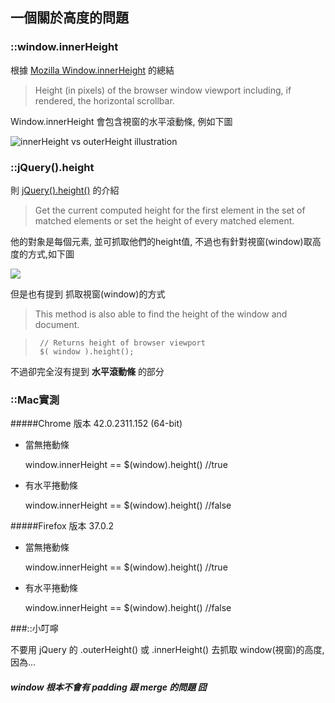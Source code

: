 ## 一個關於高度的問題

### ::window.innerHeight

根據 [Mozilla Window.innerHeight](https://developer.mozilla.org/en-US/docs/Web/API/Window/innerHeight) 的總結

> Height (in pixels) of the browser window viewport including, if rendered, the horizontal scrollbar.

Window.innerHeight 會包含視窗的水平滾動條, 例如下圖

![innerHeight vs outerHeight illustration](https://developer.mozilla.org/@api/deki/files/213/=FirefoxInnerVsOuterHeight2.png)

### ::jQuery().height

則 [jQuery().height()](https://api.jquery.com/height/) 的介紹

> Get the current computed height for the first element in the set of matched elements or set the height of every matched element.

他的對象是每個元素, 並可抓取他們的height值, 不過也有針對視窗(window)取高度的方式,如下圖

![](https://api.jquery.com/resources/0042_04_01.png)

但是也有提到 抓取視窗(window)的方式

> This method is also able to find the height of the window and document.

> ```
>  // Returns height of browser viewport
>  $( window ).height();
> ```

不過卻完全沒有提到 **水平滾動條** 的部分

### ::Mac實測

#####Chrome 版本 42.0.2311.152 (64-bit)

* 當無捲動條
  
    window.innerHeight == $(window).height()  //true

* 有水平捲動條

    window.innerHeight == $(window).height()  //false

#####Firefox 版本 37.0.2

* 當無捲動條
  
    window.innerHeight == $(window).height()  //true

* 有水平捲動條

    window.innerHeight == $(window).height()  //false

###::小叮嚀

不要用 jQuery 的 .outerHeight() 或 .innerHeight() 去抓取 window(視窗)的高度, 因為...

##### window 根本不會有 padding 跟 merge 的問題 囧
